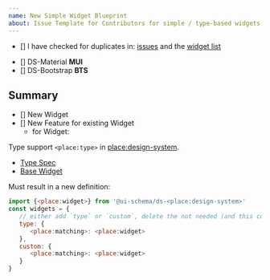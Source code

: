 ```yaml
---
name: New Simple Widget Blueprint
about: Issue Template for Contributors for simple / type-based widgets.
---
```


<!-- Add a summary in the title above -->
<!-- Selected checkbox is [X] -->

- [] I have checked for duplicates in: [issues](https://github.com/ui-schema/ui-schema/issues) and the [widget list](https://ui-schema.bemit.codes/en/docs/overview#widget-list)

<!-- add the abbreviation in the title! -->
- [] DS-Material **MUI**
- [] DS-Bootstrap **BTS**

## Summary

- [] New Widget
- [] New Feature for existing Widget
    - for Widget:

<!-- replace the placeholders, in each line are placeholders! -->    

Type support `<place:type>` in <place:design-system>.

- [Type Spec](https://ui-schema.bemit.codes/en/docs/schema#type-<place:spec>)
- [Base Widget](https://ui-schema.bemit.codes/en/docs/widgets/<place:spec>)

Must result in a new definition:

```js
import {<place:widget>} from '@ui-schema/ds-<place:design-system>'
const widgets = {
   // either add `type` or `custom`, delete the not needed (and this commment)
   type: {
      <place:matching>: <place:widget>
   },
   custom: {
      <place:matching>: <place:widget>
   }
}
```

<!-- Further Spec Pages Overview, add when needed: -->
<!-- Docs UI-Schema: https://ui-schema.bemit.codes/en/docs/schema -->
<!-- Docs JSON-Schema: https://json-schema.org/understanding-json-schema/reference/type.html -->
